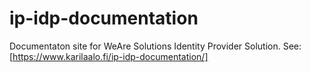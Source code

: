 # ip-idp-documentation
Documentaton site for WeAre Solutions Identity Provider Solution. See: [https://www.karilaalo.fi/ip-idp-documentation/]
